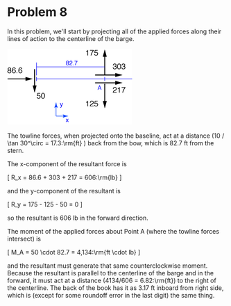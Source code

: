 # Problem 8 #

In this problem, we'll start by projecting all of the applied forces along their lines of action to the centerline of the barge.

<img src="images/008.png" alt="" />

The towline forces, when projected onto the baseline, act at a distance \(10 / \tan 30^\circ = 17.3\:\rm{ft} \) back from the bow, which is 82.7 ft from the stern.

The x-component of the resultant force is 

\[ R_x = 86.6 + 303 + 217 = 606\:\rm{lb} \]

and the y-component of the resultant is

\[ R_y = 175 - 125 - 50 = 0 \]

so the resultant is 606 lb in the forward direction.

The moment of the applied forces about Point A (where the towline forces intersect) is

\[ M_A = 50 \cdot 82.7 = 4,134\:\rm{ft \cdot lb} \]

and the resultant must generate that same counterclockwise moment. Because the resultant is parallel to the centerline of the barge and in the forward, it must act at a distance \(4134/606 = 6.82\:\rm{ft}\) to the right of the centerline. The back of the book has it as 3.17 ft inboard from right side, which is (except for some roundoff error in the last digit) the same thing.
